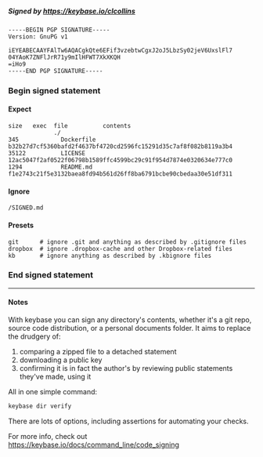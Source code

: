 ##### Signed by https://keybase.io/clcollins
```
-----BEGIN PGP SIGNATURE-----
Version: GnuPG v1

iEYEABECAAYFAlTw6AQACgkQte6EFif3vzebtwCgxJ2oJ5LbzSy02jeV6UxslFl7
04YAoK7ZNFlJrR71y9mIlHFWT7XkXKQH
=iHo9
-----END PGP SIGNATURE-----

```

<!-- END SIGNATURES -->

### Begin signed statement 

#### Expect

```
size   exec  file          contents                                                        
             ./                                                                            
345            Dockerfile  b32b27d7cf5360bafd2f4637bf4720cd2596fc15291d35c7af8f082b8119a3b4
35122          LICENSE     12ac5047f2af0522f06798b1589ffc4599bc29c91f954d7874e0320634e777c0
1294           README.md   f1e2743c21f5e3132baea8fd94b561d26ff8ba6791bcbe90cbedaa30e51df311
```

#### Ignore

```
/SIGNED.md
```

#### Presets

```
git      # ignore .git and anything as described by .gitignore files
dropbox  # ignore .dropbox-cache and other Dropbox-related files    
kb       # ignore anything as described by .kbignore files          
```

<!-- summarize version = 0.0.9 -->

### End signed statement

<hr>

#### Notes

With keybase you can sign any directory's contents, whether it's a git repo,
source code distribution, or a personal documents folder. It aims to replace the drudgery of:

  1. comparing a zipped file to a detached statement
  2. downloading a public key
  3. confirming it is in fact the author's by reviewing public statements they've made, using it

All in one simple command:

```bash
keybase dir verify
```

There are lots of options, including assertions for automating your checks.

For more info, check out https://keybase.io/docs/command_line/code_signing